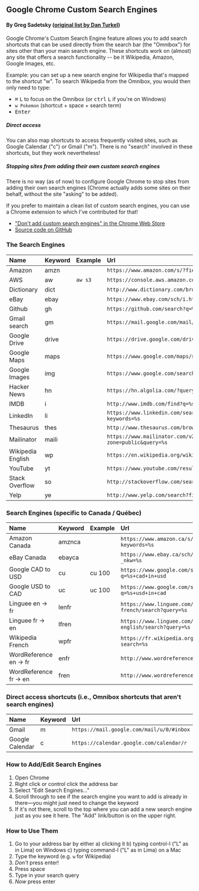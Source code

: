 ## Google Chrome Custom Search Engines
#### By Greg Sadetsky ([original list by Dan Turkel](https://github.com/daturkel/custom-search-engines))

Google Chrome's Custom Search Engine feature allows you to add search shortcuts that can be used directly from the search bar (the "Omnibox") for sites other than your main search engine. These shortcuts work on (almost) any site that offers a search functionality -- be it Wikipedia, Amazon, Google Images, etc.

Example: you can set up a new search engine for Wikipedia that's mapped to the shortcut "w". To search Wikipedia from the Omnibox, you would then only need to type:

- <kbd>⌘</kbd> <kbd>L</kbd> to focus on the Omnibox (or <kbd>ctrl</kbd> <kbd>L</kbd> if you're on Windows)
- `w Pokemon` (shortcut + space + search term)
- <kbd>Enter</kbd>

##### Direct access

You can also map shortcuts to access frequently visited sites, such as Google Calendar ("c") or Gmail ("m"). There is no "search" involved in these shortcuts, but they work nevertheless!

##### Stopping sites from adding their own custom search engines

There is no way (as of now) to configure Google Chrome to stop sites from adding their own search engines (Chrome actually adds some sites on their behalf, without the site "asking" to be added).

If you prefer to maintain a clean list of custom search engines, you can use a Chrome extension to which I've contributed for that!

- ["Don't add custom search engines" in the Chrome Web Store](https://chrome.google.com/webstore/detail/dont-add-custom-search-en/dnodlcololidkjgbpeoleabmkocdhacc?hl=en)
- [Source code on GitHub](https://github.com/gregsadetsky/chrome-dont-add-custom-search-engines)

### The Search Engines

Name | Keyword | Example | Url
:--- | :------ | :------ | :--
Amazon | amzn | | `https://www.amazon.com/s/?field-keywords=%s`
AWS | aw | `aw s3` | `https://console.aws.amazon.com/%s`
Dictionary | dict | | `http://www.dictionary.com/browse/%s`
eBay | ebay | | `https://www.ebay.com/sch/i.html?_nkw=%s`
Github | gh | | `https://github.com/search?q=%s`
Gmail search | gm | | `https://mail.google.com/mail/u/0/#search/%s`
Google Drive | drive | | `https://drive.google.com/drive/search?q=%s`
Google Maps | maps | | `https://www.google.com/maps/search/%s/`
Google Images | img | | `https://www.google.com/search?tbm=isch&q=%s`
Hacker News | hn | | `https://hn.algolia.com/?query=%s`
IMDB | i | | `http://www.imdb.com/find?q=%s`
LinkedIn  | li | | `https://www.linkedin.com/search/results/index/?keywords=%s`
Thesaurus | thes | | `http://www.thesaurus.com/browse/%s`
Mailinator | maili | | `https://www.mailinator.com/v2/inbox.jsp?zone=public&query=%s`
Wikipedia English | wp | | `https://en.wikipedia.org/wiki/%s`
YouTube | yt | | `https://www.youtube.com/results?search_query=%s`
Stack Overflow | so | | `http://stackoverflow.com/search?q=%s`
Yelp | ye | | `http://www.yelp.com/search?find_desc=%s`

### Search Engines (specific to Canada / Québec)

Name | Keyword | Example | Url
:--- | :------ | :------ | :--
Amazon Canada | amznca | | `https://www.amazon.ca/s/?field-keywords=%s`
eBay Canada | ebayca | | `https://www.ebay.ca/sch/i.html?_nkw=%s`
Google CAD to USD | cu | cu 100 | `https://www.google.com/search?q=%s+cad+in+usd`
Google USD to CAD | uc | uc 100 | `https://www.google.com/search?q=%s+usd+in+cad`
Linguee en -> fr | lenfr | | `https://www.linguee.com/english-french/search?query=%s`
Linguee fr -> en | lfren | | `https://www.linguee.com/french-english/search?query=%s`
Wikipedia French | wpfr | | `https://fr.wikipedia.org/w/index.php?search=%s`
WordReference en -> fr | enfr | | `http://www.wordreference.com/enfr/%s`
WordReference fr -> en | fren | | `http://www.wordreference.com/fren/%s`

### Direct access shortcuts (i.e., Omnibox shortcuts that aren't search engines)

Name | Keyword | Url
:--- | :------ | :--
Gmail | m | `https://mail.google.com/mail/u/0/#inbox`
Google Calendar | c | `https://calendar.google.com/calendar/r`

### How to Add/Edit Search Engines

1. Open Chrome
2. Right click or control click the address bar
3. Select "Edit Search Engines..."
4. Scroll through to see if the search engine you want to add is already in there—you might just need to change the keyword
5. If it's not there, scroll to the top where you can add a new search engine just as you see it here. The "Add" link/button is on the upper right.

### How to Use Them
1. Go to your address bar by either a) clicking it b) typing control-l ("L" as in Lima) on Windows c) typing command-l ("L" as in Lima) on a Mac
2. Type the keyword (e.g. `w` for Wikipedia)
3. *Don't* press enter!
4. Press space
5. Type in your search query
6. *Now* press enter

